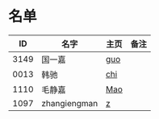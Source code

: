 # 名单

| ID   | 名字 | 主页 | 备注 |
| ---- | ---- | ---- | ---- |
| 3149 | 国一嘉 | [guo](https://github.com/saturn-lab/MEE-CC07/blob/master/Memos/Student/%E5%9B%BD%E4%B8%80%E5%98%89%E8%87%AA%E6%88%91%E4%BB%8B%E7%BB%8D.md) |  |
| 0013 | 韩驰 | [chi](markdown/2020-Spring/0013-韩驰.md.md) |  |
|1110|毛静嘉|[Mao](Memos/Student/毛静嘉.md)| |
| 1097  |zhangiengman | [z](MEE-CC07/Memos/Student/张英雯Introduction.md) |  |

